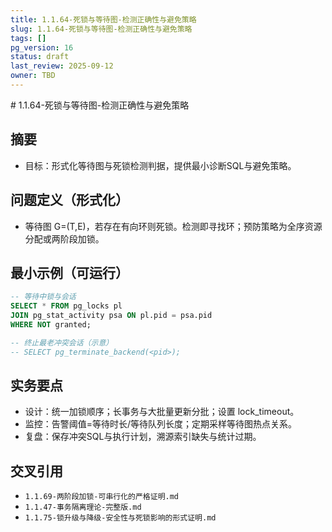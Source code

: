 ```yaml
---
title: 1.1.64-死锁与等待图-检测正确性与避免策略
slug: 1.1.64-死锁与等待图-检测正确性与避免策略
tags: []
pg_version: 16
status: draft
last_review: 2025-09-12
owner: TBD
---
```


﻿# 1.1.64-死锁与等待图-检测正确性与避免策略

## 摘要

- 目标：形式化等待图与死锁检测判据，提供最小诊断SQL与避免策略。

## 问题定义（形式化）

- 等待图 G=(T,E)，若存在有向环则死锁。检测即寻找环；预防策略为全序资源分配或两阶段加锁。

## 最小示例（可运行）

```sql
-- 等待中锁与会话
SELECT * FROM pg_locks pl
JOIN pg_stat_activity psa ON pl.pid = psa.pid
WHERE NOT granted;

-- 终止最老冲突会话（示意）
-- SELECT pg_terminate_backend(<pid>);
```

## 实务要点

- 设计：统一加锁顺序；长事务与大批量更新分批；设置 lock_timeout。
- 监控：告警阈值=等待时长/等待队列长度；定期采样等待图热点关系。
- 复盘：保存冲突SQL与执行计划，溯源索引缺失与统计过期。

## 交叉引用

- `1.1.69-两阶段加锁-可串行化的严格证明.md`
- `1.1.47-事务隔离理论-完整版.md`
- `1.1.75-锁升级与降级-安全性与死锁影响的形式证明.md`

